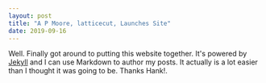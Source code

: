 ```yaml
---
layout: post
title: "A P Moore, latticecut, Launches Site"
date: 2019-09-16
---
```


Well. Finally got around to putting this website together. It's powered by [Jekyll](http://jekyllrb.com) and I can use Markdown to author my posts. It actually is a lot easier than I thought it was going to be. Thanks Hank!.
